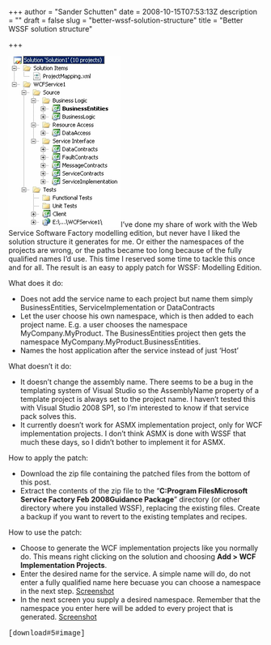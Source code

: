 +++
author = "Sander Schutten"
date = 2008-10-15T07:53:13Z
description = ""
draft = false
slug = "better-wssf-solution-structure"
title = "Better WSSF solution structure"

+++


[![](/images/wssfsolutionstructure.gif "WSSF Solution Structure")](http://None)I’ve done my share of work with the Web Service Software Factory modelling edition, but never have I liked the solution structure it generates for me. Or either the namespaces of the projects are wrong, or the paths became too long because of the fully qualified names I’d use. This time I reserved some time to tackle this once and for all. The result is an easy to apply patch for WSSF: Modelling Edition.

What does it do:

- Does not add the service name to each project but name them simply BusinessEntities, ServiceImplementation or DataContracts
- Let the user choose his own namespace, which is then added to each project name. E.g. a user chooses the namespace MyCompany.MyProduct. The BusinessEntities project then gets the namespace MyCompany.MyProduct.BusinessEntities.
- Names the host application after the service instead of just ‘Host’

What doesn’t it do:

- It doesn’t change the assembly name. There seems to be a bug in the templating system of Visual Studio so the AssemblyName property of a template project is always set to the project name. I haven’t tested this with Visual Studio 2008 SP1, so I’m interested to know if that service pack solves this.
- It currently doesn’t work for ASMX implementation project, only for WCF implementation projects. I don’t think ASMX is done with WSSF that much these days, so I didn’t bother to implement it for ASMX.

How to apply the patch:

- Download the zip file containing the patched files from the bottom of this post.
- Extract the contents of the zip file to the “**C:Program FilesMicrosoft Service Factory Feb 2008Guidance Package**” directory (or other directory where you installed WSSF), replacing the existing files. Create a backup if you want to revert to the existing templates and recipes.

How to use the patch:

- Choose to generate the WCF implementation projects like you normally do. This means right clicking on the solution and choosing **Add > WCF Implementation Projects**.
- Enter the desired name for the service. A simple name will do, do not enter a fully qualified name here becuase you can choose a namespace in the next step. [Screenshot](/images/wssfservicename.gif)
- In the next screen you supply a desired namespace. Remember that the namespace you enter here will be added to every project that is generated. [Screenshot](/images/wssfservicenamespace.gif)

<span style="font-family: Courier New;">[download#5#image]</span>

